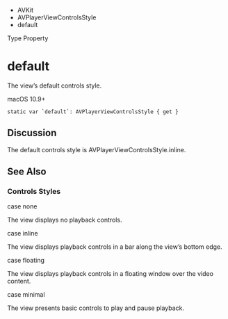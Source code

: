 

- AVKit
- AVPlayerViewControlsStyle
-  default 

Type Property

# default

The view’s default controls style.

macOS 10.9+

``` source
static var `default`: AVPlayerViewControlsStyle { get }
```

## Discussion

The default controls style is AVPlayerViewControlsStyle.inline.

## See Also

### Controls Styles

case none

The view displays no playback controls.

case inline

The view displays playback controls in a bar along the view’s bottom edge.

case floating

The view displays playback controls in a floating window over the video content.

case minimal

The view presents basic controls to play and pause playback.

